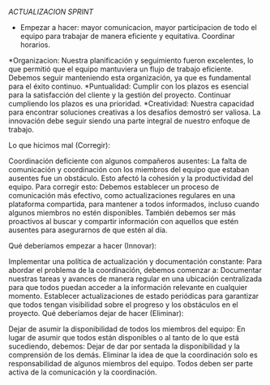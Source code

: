 *ACTUALIZACION SPRINT*
- Empezar a hacer: mayor comunicacion, mayor participacion de todo el equipo para trabajar de manera eficiente y equitativa. Coordinar horarios.


*Organizacion: Nuestra planificación y seguimiento fueron excelentes, lo que permitió que el equipo mantuviera un flujo de trabajo eficiente. Debemos seguir manteniendo esta organización, ya que es fundamental para el éxito continuo.
*Puntualidad: Cumplir con los plazos es esencial para la satisfacción del cliente y la gestión del proyecto. Continuar cumpliendo los plazos es una prioridad.
*Creatividad: Nuestra capacidad para encontrar soluciones creativas a los desafíos demostró ser valiosa. La innovación debe seguir siendo una parte integral de nuestro enfoque de trabajo.

Lo que hicimos mal (Corregir):

Coordinación deficiente con algunos compañeros ausentes: La falta de comunicación y coordinación con los miembros del equipo que estaban ausentes fue un obstáculo. Esto afectó la cohesión y la productividad del equipo. 
Para corregir esto:
Debemos establecer un proceso de comunicación más efectivo, como actualizaciones regulares en una plataforma compartida, para mantener a todos informados, incluso cuando algunos miembros no estén disponibles.
También debemos ser más proactivos al buscar y compartir información con aquellos que estén ausentes para asegurarnos de que estén al día.

Qué deberíamos empezar a hacer (Innovar):

Implementar una política de actualización y documentación constante: Para abordar el problema de la coordinación, debemos comenzar a:
Documentar nuestras tareas y avances de manera regular en una ubicación centralizada para que todos puedan acceder a la información relevante en cualquier momento.
Establecer actualizaciones de estado periódicas para garantizar que todos tengan visibilidad sobre el progreso y los obstáculos en el proyecto.
Qué deberíamos dejar de hacer (Eliminar):

Dejar de asumir la disponibilidad de todos los miembros del equipo: En lugar de asumir que todos están disponibles o al tanto de lo que está sucediendo, debemos:
Dejar de dar por sentada la disponibilidad y la comprensión de los demás.
Eliminar la idea de que la coordinación solo es responsabilidad de algunos miembros del equipo. Todos deben ser parte activa de la comunicación y la coordinación.
